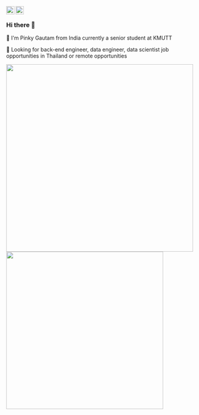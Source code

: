 <a href="https://www.linkedin.com/in/pinky-gautam/">
  <img align="left" alt="Pinky's Linkedin" width="22px" src="https://raw.githubusercontent.com/peterthehan/peterthehan/master/assets/linkedin.svg" />
</a>
<a href="https://open.spotify.com/user/d2yhq96derd1cm9b3lw87o90t">
  <img align="left" alt="Pinky's Spotify" width="22px" src="https://raw.githubusercontent.com/peterthehan/peterthehan/master/assets/spotify.svg" />
</a>
<br>

### Hi there :slightly_smiling_face:

:pencil: I'm Pinky Gautam from India currently a senior student at KMUTT

:watermelon: Looking for back-end engineer, data engineer, data scientist job opportunities in Thailand or remote opportunities

<img  width="500" src="https://github-readme-stats.vercel.app/api?username=ppkgtmm&show_icons=true&theme=gotham" />

<img  width="420" src="https://github-readme-stats.vercel.app/api/top-langs/?username=ppkgtmm&layout=compact&theme=dark" />

